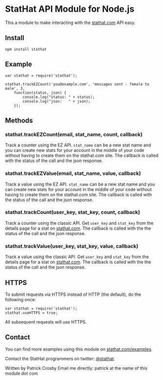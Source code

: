 # StatHat API Module for Node.js

This a module to make interacting with the [stathat.com](http://www.stathat.com)
API easy.

## Install

    npm install stathat

## Example

    var stathat = require('stathat');

    stathat.trackEZCount('you@example.com', 'messages sent - female to male', 3,
        function(status, json) {
            console.log("status: " + status);
            console.log("json:   " + json);
        });

## Methods

### stathat.trackEZCount(email, stat_name, count, callback)

Track a counter using the EZ API.  `stat_name` can be a new stat name and
you can create new stats for your account in the middle of your code
without having to create them on the stathat.com site.  The callback is
called with the status of the call and the json response.

### stathat.trackEZValue(email, stat_name, value, callback)

Track a value using the EZ API.  `stat_name` can be a new stat name and
you can create new stats for your account in the middle of your code
without having to create them on the stathat.com site.  The callback is
called with the status of the call and the json response.

### stathat.trackCount(user_key, stat_key, count, callback)

Track a counter using the classic API.  Get `user_key` and `stat_key`
from the details page for a stat on [stathat.com](http://www.stathat.com).
The callback is called with the the status of the call and the json response.

### stathat.trackValue(user_key, stat_key, value, callback)

Track a value using the classic API.  Get `user_key` and `stat_key`
from the details page for a stat on [stathat.com](http://www.stathat.com).
The callback is called with the the status of the call and the json response.

## HTTPS

To submit requests via HTTPS instead of HTTP (the default), do the following
once:

    var stathat = require('stathat');
    stathat.useHTTPS = true;

All subsequent requests will use HTTPS.

## Contact

You can find more examples using this module on [stathat.com/examples](http://www.stathat.com/examples).

Contact the StatHat programmers on twitter: [@stathat](http://twitter.com/stathat).

Written by Patrick Crosby
Email me directly:  patrick at the name of this module dot com

